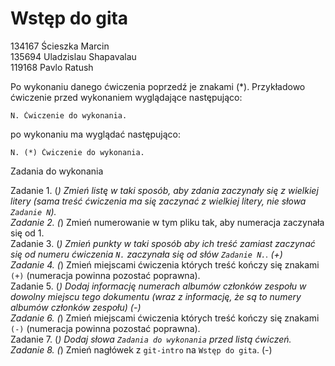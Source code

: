 # Wstęp do gita

134167 Ścieszka Marcin \
135694 Uladzislau Shapavalau \
119168 Pavlo Ratush 

Po wykonaniu danego ćwiczenia poprzedź je znakami (*).
Przykładowo ćwiczenie przed wykonaniem wyglądające następująco:
```
N. Ćwiczenie do wykonania.
```
po wykonaniu ma wyglądać następująco:
```
N. (*) Ćwiczenie do wykonania.
```
Zadania do wykonania

Zadanie 1. (*) Zmień listę w taki sposób, aby zdania zaczynały się z wielkiej litery (sama treść ćwiczenia ma się zaczynać z wielkiej litery, nie słowa `Zadanie N`). \
Zadanie 2. (*)  Zmień numerowanie w tym pliku tak, aby numeracja zaczynała się od 1. \
Zadanie 3. (*)  Zmień punkty w taki sposób aby ich treść zamiast zaczynać się od numeru ćwiczenia `N.` zaczynała się od słów `Zadanie N.`. (+) \
Zadanie 4. (*)  Zmień miejscami ćwiczenia których treść kończy się znakami `(+)` (numeracja powinna pozostać poprawna). \
Zadanie 5. (*)  Dodaj informację numerach albumów członków zespołu w dowolny miejscu tego dokumentu (wraz z informację, że są to numery albumów członków zespołu) (-) \
Zadanie 6. (*)  Zmień miejscami ćwiczenia których treść kończy się znakami `(-)` (numeracja powinna pozostać poprawna). \
Zadanie 7. (*)  Dodaj słowa `Zadania do wykonania` przed listą ćwiczeń. \
Zadanie 8. (*)  Zmień nagłówek z `git-intro` na `Wstęp do gita`. (-) 


